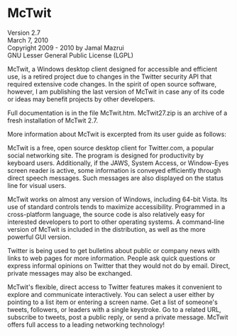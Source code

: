 # McTwit

Version 2.7  
March 7, 2010  
Copyright 2009 - 2010 by Jamal Mazrui  
GNU Lesser General Public License (LGPL)

McTwit, a Windows desktop client designed for accessible and efficient use, is a retired project due to changes in the Twitter security API that required extensive code changes.  In the spirit of open source software, however, I am publishing the last version of McTwit in case any of its code or ideas may benefit projects by other developers.

Full documentation is in the file McTwit.htm.  McTwit27.zip is an archive of a fresh installation of McTwit 2.7.

More information about McTwit is excerpted from its user guide as follows:

McTwit is a free, open source desktop client for Twitter.com, a popular social networking site.  The program is designed for productivity by keyboard users.  Additionally, if the JAWS, System Access, or Window-Eyes screen reader is active, some information is conveyed efficiently through direct speech messages.  Such messages are also displayed on the status line for visual users.

McTwit works on almost any version of Windows, including 64-bit Vista.  Its use of standard controls tends to maximize accessibility.  Programmed in a cross-platform language, the source code is also relatively easy for interested developers to port to other operating systems.  A command-line version of McTwit is included in the distribution, as well as the more powerful GUI version.

Twitter is being used to get bulletins about public or company news with links to web pages for more information.  People ask quick questions or express informal opinions on Twitter that they would not do by email.  Direct, private messages may also be exchanged.  

McTwit's flexible, direct access to Twitter features makes it convenient to explore and communicate interactively.  You can select a user either by pointing to a list item or entering a screen name.  Get a list of someone's tweets, followers, or leaders with a single keystroke.  Go to a related URL, subscribe to tweets, post a public reply, or send a private message.  McTwit offers full access to a leading networking technology!
